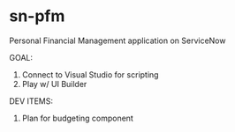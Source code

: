 # sn-pfm
Personal Financial Management application on ServiceNow

GOAL:
1. Connect to Visual Studio for scripting
2. Play w/ UI Builder

DEV ITEMS:
1. Plan for budgeting component
